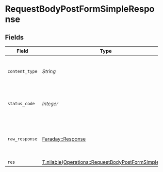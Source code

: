 # RequestBodyPostFormSimpleResponse


## Fields

| Field                                                                                                          | Type                                                                                                           | Required                                                                                                       | Description                                                                                                    |
| -------------------------------------------------------------------------------------------------------------- | -------------------------------------------------------------------------------------------------------------- | -------------------------------------------------------------------------------------------------------------- | -------------------------------------------------------------------------------------------------------------- |
| `content_type`                                                                                                 | *String*                                                                                                       | :heavy_check_mark:                                                                                             | HTTP response content type for this operation                                                                  |
| `status_code`                                                                                                  | *Integer*                                                                                                      | :heavy_check_mark:                                                                                             | HTTP response status code for this operation                                                                   |
| `raw_response`                                                                                                 | [Faraday::Response](https://www.rubydoc.info/gems/faraday/Faraday/Response)                                    | :heavy_check_mark:                                                                                             | Raw HTTP response; suitable for custom response parsing                                                        |
| `res`                                                                                                          | [T.nilable(Operations::RequestBodyPostFormSimpleRes)](../../models/operations/requestbodypostformsimpleres.md) | :heavy_minus_sign:                                                                                             | OK                                                                                                             |